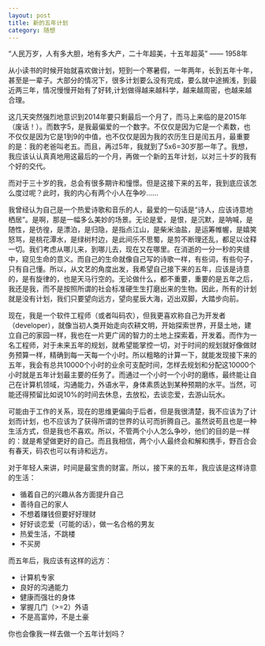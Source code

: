 ```yaml
---
layout: post
title: 新的五年计划
category: 随想
---
```


“人民万岁，人有多大胆，地有多大产，二十年超美，十五年超英” —— 1958年

从小读书的时候开始就喜欢做计划，短到一个寒暑假，一年两年，长到五年十年，甚至是一辈子。大部分的情况下，很多计划要么没有完成，要么就中途搁浅，到最近两三年，情况慢慢开始有了好转,计划做得越来越科学，越来越周密，也越来越合理。

这几天突然强烈地意识到2014年要只剩最后一个月了，而马上来临的是2015年（废话！）。而数字5，是我最偏爱的一个数字。不仅仅是因为它是一个素数，也不仅仅是因为它是1到9的中值，也不仅仅是因为我的农历生日是闰五月，最重要的是：我的老爸叫老五。而且，再过5年，我就到了5x6=30岁那一年了。我想，我应该认认真真地用这最后的一个月，再做一个新的五年计划，以对三十岁的我有个好的交代。

而对于三十岁的我，总会有很多期许和憧憬。但是这接下来的五年，我到底应该怎么度过呢？此时，我的内心有两个小人在争吵......

我曾经认为自己是一个热爱诗歌和音乐的人，最爱的一句话是“诗人，应该诗意地栖居”。是啊，那是一幅多么美妙的场景。无论是爱，是恨，是沉默，是呐喊，是随性，是彷徨，是漂泊，是归隐，是指点江山，是柴米油盐，是运筹帷幄，是嬉笑怒骂，是桃花潭水，是绿树村边，是此间乐不思蜀，是剪不断理还乱，都足以诠释一切。我们考虑从哪儿来，到哪儿去，现在又在哪里。在消逝的一分一秒的夹缝中，窥见生命的意义。而自己的生命就像自己写的诗歌一样，有些词，有些句子，只有自己懂。所以，从文艺的角度出发，我希望自己接下来的五年，应该是诗意的，是有旋律的，也是天马行空的。无论做什么，都不重要，重要的是五年之后，我还是我，而不是按照所谓的社会标准硬生生打磨出来的生物。因此，所有的计划就是没有计划，我们只要望向远方，望向星辰大海，迈出双脚，大踏步向前。

现在，我是一个软件工程师（或者叫码农），但我更喜欢称自己为开发者（developer），就像当初人类开始走向农耕文明，开始探索世界，开垦土地，建立自己的家园一样，我也在一片更广阔的智力的土地上探索着，开发着。而作为一名工程师，对于未来五年的规划，就希望能掌控一切，对于时间的规划就好像做财务预算一样，精确到每一天每一个小时。所以粗略的计算一下，就能发现接下来的五年，我会有总共10000个小时的业余可支配时间，怎样去规划和分配这10000个小时就是五年计划最主要的任务了。而通过一个小时一个小时的磨练，最终能让自己在计算机领域，沟通能力，外语水平，身体素质达到某种预期的水平。当然，可能还得预留比如说10%的时间去休息，去放松，去谈恋爱，去游山玩水。

可能由于工作的关系，现在的思维更偏向于后者，但是我很清楚，我不应该为了计划而计划，也不应该为了获得所谓的世界的认可而折腾自己。虽然说苟且也是一种生活方式，但是我也不喜欢。所以，不管两个小人怎么争吵，他们的目的是一样的：就是希望做更好的自己。而且我相信，两个小人最终会和解和携手，野百合会有春天，码农也可以有诗和远方。

对于年轻人来讲，时间是最宝贵的财富。所以，接下来的五年，我应该是这样诗意的生活：

- 循着自己的兴趣从各方面提升自己
- 善待自己的家人
- 不想着赚钱但要好好理财
- 好好谈恋爱（可能的话），做一名合格的男友
- 热爱生活，不跳楼
- 不买房

而五年后，我应该有这样的远方：

- 计算机专家
- 良好的沟通能力
- 健康而强壮的身体
- 掌握几门（>=2）外语
- 不是高富帅，不是土豪

你也会像我一样去做一个五年计划吗？
